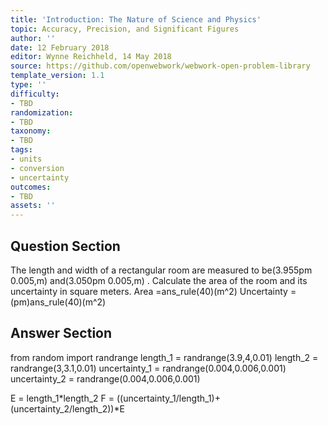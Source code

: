 ```yaml
---
title: 'Introduction: The Nature of Science and Physics'
topic: Accuracy, Precision, and Significant Figures
author: ''
date: 12 February 2018
editor: Wynne Reichheld, 14 May 2018
source: https://github.com/openwebwork/webwork-open-problem-library
template_version: 1.1
type: ''
difficulty:
- TBD
randomization:
- TBD
taxonomy:
- TBD
tags:
- units
- conversion
- uncertainty
outcomes:
- TBD
assets: ''
---
```


## Question Section 

The length and width of a rectangular room are measured to be(3.955pm 0.005,m) and(3.050pm 0.005,m) . Calculate the area of the room and its uncertainty in square meters.
Area =ans_rule(40)(m^2)
Uncertainty =(pm)ans_rule(40)(m^2)



## Answer Section

from random import randrange
length_1 = randrange(3.9,4,0.01)
length_2 = randrange(3,3.1,0.01)
uncertainty_1 = randrange(0.004,0.006,0.001)
uncertainty_2 = randrange(0.004,0.006,0.001)

E = length_1*length_2
F = ((uncertainty_1/length_1)+(uncertainty_2/length_2))*E